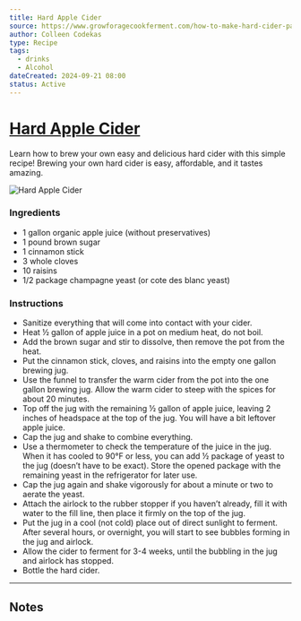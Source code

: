 ```yaml
---
title: Hard Apple Cider
source: https://www.growforagecookferment.com/how-to-make-hard-cider-part-1-brew-it/
author: Colleen Codekas
type: Recipe
tags:
  - drinks
  - Alcohol
dateCreated: 2024-09-21 08:00
status: Active
---
```


# [Hard Apple Cider](https://www.growforagecookferment.com/how-to-make-hard-cider-part-1-brew-it/)

Learn how to brew your own easy and delicious hard cider with this simple recipe! Brewing your own hard cider is easy, affordable, and it tastes amazing. 

![Hard Apple Cider](https://www.growforagecookferment.com/wp-content/uploads/2020/09/hard-cider-fb.jpg)

### Ingredients

- 1 gallon organic apple juice (without preservatives)
- 1 pound brown sugar
- 1  cinnamon stick
- 3  whole cloves
- 10  raisins
- 1/2 package champagne yeast (or cote des blanc yeast)

### Instructions

- Sanitize everything that will come into contact with your cider. 
- Heat ½ gallon of apple juice in a pot on medium heat, do not boil.
- Add the brown sugar and stir to dissolve, then remove the pot from the heat.
- Put the cinnamon stick, cloves, and raisins into the empty one gallon brewing jug.
- Use the funnel to transfer the warm cider from the pot into the one gallon brewing jug. Allow the warm cider to steep with the spices for about 20 minutes.
- Top off the jug with the remaining ½ gallon of apple juice, leaving 2 inches of headspace at the top of the jug. You will have a bit leftover apple juice.
- Cap the jug and shake to combine everything.
- Use a thermometer to check the temperature of the juice in the jug. When it has cooled to 90°F or less, you can add ½ package of yeast to the jug (doesn’t have to be exact). Store the opened package with the remaining yeast in the refrigerator for later use.
- Cap the jug again and shake vigorously for about a minute or two to aerate the yeast.
- Attach the airlock to the rubber stopper if you haven’t already, fill it with water to the fill line, then place it firmly on the top of the jug.
- Put the jug in a cool (not cold) place out of direct sunlight to ferment. After several hours, or overnight, you will start to see bubbles forming in the jug and airlock.
- Allow the cider to ferment for 3-4 weeks, until the bubbling in the jug and airlock has stopped.
- Bottle the hard cider.

-----

## Notes

